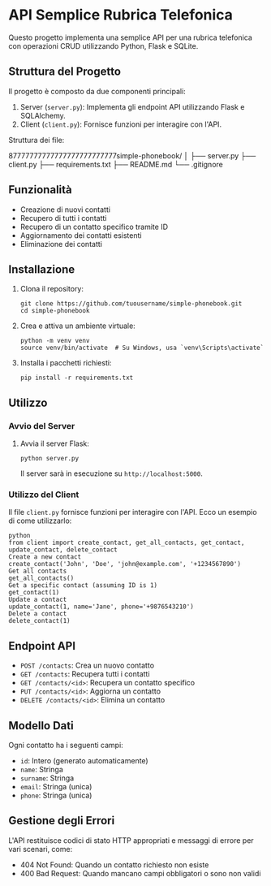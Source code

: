 # API Semplice Rubrica Telefonica

Questo progetto implementa una semplice API per una rubrica telefonica con operazioni CRUD utilizzando Python, Flask e SQLite.

## Struttura del Progetto

Il progetto è composto da due componenti principali:

1. Server (`server.py`): Implementa gli endpoint API utilizzando Flask e SQLAlchemy.
2. Client (`client.py`): Fornisce funzioni per interagire con l'API.

Struttura dei file:

87777777777777777777777777simple-phonebook/
│
├── server.py
├── client.py
├── requirements.txt
├── README.md
└── .gitignore

## Funzionalità

- Creazione di nuovi contatti
- Recupero di tutti i contatti
- Recupero di un contatto specifico tramite ID
- Aggiornamento dei contatti esistenti
- Eliminazione dei contatti


## Installazione

1. Clona il repository:
   ```
   git clone https://github.com/tuousername/simple-phonebook.git
   cd simple-phonebook
   ```

2. Crea e attiva un ambiente virtuale:
   ```
   python -m venv venv
   source venv/bin/activate  # Su Windows, usa `venv\Scripts\activate`
   ```

3. Installa i pacchetti richiesti:
   ```
   pip install -r requirements.txt
   ```

## Utilizzo

### Avvio del Server

1. Avvia il server Flask:
   ```
   python server.py
   ```
   Il server sarà in esecuzione su `http://localhost:5000`.

### Utilizzo del Client

Il file `client.py` fornisce funzioni per interagire con l'API. Ecco un esempio di come utilizzarlo:

```         
python
from client import create_contact, get_all_contacts, get_contact, update_contact, delete_contact
Create a new contact
create_contact('John', 'Doe', 'john@example.com', '+1234567890')
Get all contacts
get_all_contacts()
Get a specific contact (assuming ID is 1)
get_contact(1)
Update a contact
update_contact(1, name='Jane', phone='+9876543210')
Delete a contact
delete_contact(1)
```

## Endpoint API

- `POST /contacts`: Crea un nuovo contatto
- `GET /contacts`: Recupera tutti i contatti
- `GET /contacts/<id>`: Recupera un contatto specifico
- `PUT /contacts/<id>`: Aggiorna un contatto
- `DELETE /contacts/<id>`: Elimina un contatto

## Modello Dati

Ogni contatto ha i seguenti campi:
- `id`: Intero (generato automaticamente)
- `name`: Stringa
- `surname`: Stringa
- `email`: Stringa (unica)
- `phone`: Stringa (unica)

## Gestione degli Errori

L'API restituisce codici di stato HTTP appropriati e messaggi di errore per vari scenari, come:
- 404 Not Found: Quando un contatto richiesto non esiste
- 400 Bad Request: Quando mancano campi obbligatori o sono non validi
